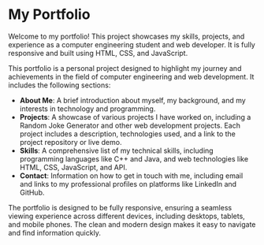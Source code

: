 

# My Portfolio

Welcome to my portfolio! This project showcases my skills, projects, and experience as a computer engineering student and web developer. It is fully responsive and built using HTML, CSS, and JavaScript.

This portfolio is a personal project designed to highlight my journey and achievements in the field of computer engineering and web development. It includes the following sections:

- **About Me**: A brief introduction about myself, my background, and my interests in technology and programming.
- **Projects**: A showcase of various projects I have worked on, including a Random Joke Generator and other web development projects. Each project includes a description, technologies used, and a link to the project repository or live demo.
- **Skills**: A comprehensive list of my technical skills, including programming languages like C++ and Java, and web technologies like HTML, CSS, JavaScript, and API.
- **Contact**: Information on how to get in touch with me, including email and links to my professional profiles on platforms like LinkedIn and GitHub.

The portfolio is designed to be fully responsive, ensuring a seamless viewing experience across different devices, including desktops, tablets, and mobile phones. The clean and modern design makes it easy to navigate and find information quickly.
